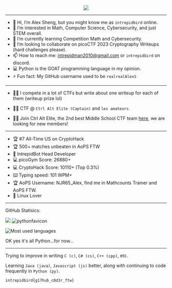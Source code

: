 <p align="center">
  <!-- Typing SVG by DenverCoder1 - https://github.com/DenverCoder1/readme-typing-svg -->
  <a href="https://github.com/DenverCoder1/readme-typing-svg">
    <img src="https://readme-typing-svg.demolab.com/?lines=👋+Hi,+I'm+IntrepidBird!" /></a>
</p>

--------------------------------------------------------------------------------------------------------------------------------------------------------------------------------------------------------------------
- 👋 Hi, I’m Alex Sheng, but you might know me as `intrepidbird` online.
- 👀 I’m interested in Math, Computer Science, Cybersecurity, and just STEM overall.
- 🌱 I’m currently learning Competition Math and Cybersecurity.
- 💞️ I’m looking to collaborate on picoCTF 2023 Cryptography Writeups (hard challenges please).
- 📫 How to reach me: intrepidman2010@gmail.com or `intrepidbird` on discord.
- 💻 Python is the GOAT programming language in my opinion.
- ⚡ Fun fact: My GitHub username used to be `realrealAlexS`
--------------------------------------------------------------------------------------------------------------------------------------------------------------------------------------------------------------------
- 👨‍💻 I compete in a lot of CTFs but write about one writeup for each of them (writeup prize lol)

- 👨‍💻 CTF @ `Ctrl Alt Elite (Captain)` and `les amateurs`

- 👨‍💻 Join Ctrl Alt Elite, the 2nd best Middle School CTF team [here](https://discord.gg/CCPGsQvA), we are looking for new members!

--------------------------------------------------------------------------------------------------------------------------------------------------------------------------------------------------------------------

- 🏆 #7 All-Time US on CryptoHack
- 🏆 500+ matches unbeaten in AoPS FTW
- 🤖 IntrepidBot Head Developer
- 💻 picoGym Score: 26880+
- 💻 CryptoHack Score: 10110+ (Top 0.3%)
- ⌨️ Typing speed: 101 WPM+
- 🏆 AoPS Username: NJR65_Alex, find me in Mathcounts Trainer and AoPS FTW.
- 🐧 Linux Lover
--------------------------------------------------------------------------------------------------------------------------------------------------------------------------------------------------------------------

GitHub Statisics:

![](https://komarev.com/ghpvc/?username=realrealAlexS) ![pythonfavicon](https://github.com/realrealAlexS/realrealAlexS/assets/140008493/546e186c-f5b0-4e57-b812-82182626142e)

![Most used languages](https://github-readme-stats.vercel.app/api/top-langs?username=intrepidbird&theme=blueberry) 

OK yes it's all Python...for now...

--------------------------------------------------------------------------------------------------------------------------------------------------------------------------------------------------------------------

Trying to improve in writing `C (c)`, `C# (cs)`, `C++ (cpp)`, etc.

Learning `Java (java)`, `Javascript (js)` better, along with continuing to code frequently in `Python (py)`.

`intrepidbird{g17hub_c0d3r_ftw}`
<!---
realrealAlexS/realrealAlexS is a ✨ special ✨ repository because its `README.md` (this file) appears on your GitHub profile.
You can click the Preview link to take a look at your changes.
--->
